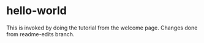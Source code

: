 # hello-world
This is invoked by doing the tutorial from the welcome page.
Changes done from readme-edits branch.
